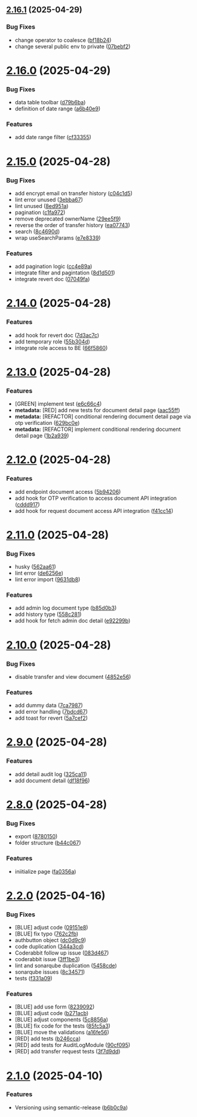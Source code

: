 ## [2.16.1](https://github.com/PPL-B3/avento-origin-fe/compare/v2.16.0...v2.16.1) (2025-04-29)

### Bug Fixes

- change operator to coalesce ([bf18b24](https://github.com/PPL-B3/avento-origin-fe/commit/bf18b247c17c4c482c61e2e9b85fe0f5b68ab686))
- change several public env to private ([07bebf2](https://github.com/PPL-B3/avento-origin-fe/commit/07bebf21ce6ca54f7610e5c68a3346ea9ba9834e))

# [2.16.0](https://github.com/PPL-B3/avento-origin-fe/compare/v2.15.0...v2.16.0) (2025-04-29)

### Bug Fixes

- data table toolbar ([d79b6ba](https://github.com/PPL-B3/avento-origin-fe/commit/d79b6baa5f8e57822252493720b1f953390fbd18))
- definition of date range ([a6b40e9](https://github.com/PPL-B3/avento-origin-fe/commit/a6b40e95554950ac714f13ebfabae4951f0a9136))

### Features

- add date range filter ([cf33355](https://github.com/PPL-B3/avento-origin-fe/commit/cf3335535f41981065fe9f69d67410ada7361140))

# [2.15.0](https://github.com/PPL-B3/avento-origin-fe/compare/v2.14.0...v2.15.0) (2025-04-28)

### Bug Fixes

- add encrypt email on transfer history ([c04c1d5](https://github.com/PPL-B3/avento-origin-fe/commit/c04c1d50f7ab6f9a794a57a0fde55fc3200072df))
- lint error unused ([3ebba67](https://github.com/PPL-B3/avento-origin-fe/commit/3ebba676b3b9352cb8bf8e0a781becd364dc2cbb))
- lint unused ([8ed951a](https://github.com/PPL-B3/avento-origin-fe/commit/8ed951ad7070ad7c525f36308663081d88d3226a))
- pagination ([c1fa972](https://github.com/PPL-B3/avento-origin-fe/commit/c1fa9720071c6054c8bf0019e54023599533d030))
- remove deprecated ownerName ([29ee5f9](https://github.com/PPL-B3/avento-origin-fe/commit/29ee5f9ee4592a435be31425bbb10790aa333cd3))
- reverse the order of transfer history ([ea07743](https://github.com/PPL-B3/avento-origin-fe/commit/ea0774305f6484efc99f8efcab3acdb54d9a732d))
- search ([8c4690d](https://github.com/PPL-B3/avento-origin-fe/commit/8c4690d3d082e07203e8f20c384e3bc750a2ee8a))
- wrap useSearchParams ([e7e8339](https://github.com/PPL-B3/avento-origin-fe/commit/e7e8339ec3a7aca4db6f8a03ce86326cb1821d75))

### Features

- add pagination logic ([cc4e89a](https://github.com/PPL-B3/avento-origin-fe/commit/cc4e89ac345c2bd37215c642d92762e2f704dc6f))
- integrate filter and pagintation ([8d1d501](https://github.com/PPL-B3/avento-origin-fe/commit/8d1d501001385cd8d598b81bd2854c28d98da790))
- integrate revert doc ([07049fa](https://github.com/PPL-B3/avento-origin-fe/commit/07049fac714d31654c5a5d31d15817cd83c652bd))

# [2.14.0](https://github.com/PPL-B3/avento-origin-fe/compare/v2.13.0...v2.14.0) (2025-04-28)

### Features

- add hook for revert doc ([7d3ac7c](https://github.com/PPL-B3/avento-origin-fe/commit/7d3ac7c7172400b3d3d043306440e25052a3da82))
- add temporary role ([55b304d](https://github.com/PPL-B3/avento-origin-fe/commit/55b304d430fb10e30aee3b8d0f1ff102cf720fc7))
- integrate role access to BE ([66f5860](https://github.com/PPL-B3/avento-origin-fe/commit/66f586091c25d3366701acb152c4d45c5f87ca5a))

# [2.13.0](https://github.com/PPL-B3/avento-origin-fe/compare/v2.12.0...v2.13.0) (2025-04-28)

### Features

- [GREEN] implement test ([e6c66c4](https://github.com/PPL-B3/avento-origin-fe/commit/e6c66c4b111533411295365bea02f4ecc5f2f454))
- **metadata:** [RED] add new tests for document detail page ([aac55ff](https://github.com/PPL-B3/avento-origin-fe/commit/aac55ff96901877eadb968a0d4dd81260017f97e))
- **metadata:** [REFACTOR] conditional rendering document detail page via otp verification ([629bc0e](https://github.com/PPL-B3/avento-origin-fe/commit/629bc0e67b42f64f34c407ef0313d63cbc4d32d8))
- **metadata:** [REFACTOR] implement conditional rendering document detail page ([1b2a939](https://github.com/PPL-B3/avento-origin-fe/commit/1b2a939c1488e56188a00967a3095af0bc39e9bb))

# [2.12.0](https://github.com/PPL-B3/avento-origin-fe/compare/v2.11.0...v2.12.0) (2025-04-28)

### Features

- add endpoint document access ([5b94206](https://github.com/PPL-B3/avento-origin-fe/commit/5b942069178a05904f94b959a48fc18a276f557b))
- add hook for OTP verification to access document API integration ([cddd917](https://github.com/PPL-B3/avento-origin-fe/commit/cddd917c5d510ffcb82d8bcd030fda53cd39fed2))
- add hook for request document access API integration ([f41cc14](https://github.com/PPL-B3/avento-origin-fe/commit/f41cc1409eb3f52be60cbc138755959b90fbac09))

# [2.11.0](https://github.com/PPL-B3/avento-origin-fe/compare/v2.10.0...v2.11.0) (2025-04-28)

### Bug Fixes

- husky ([562aa61](https://github.com/PPL-B3/avento-origin-fe/commit/562aa6128468b379f503bb83cd48b35de1862dee))
- lint error ([de6256e](https://github.com/PPL-B3/avento-origin-fe/commit/de6256e5180eb52274bff6e32be9069981970997))
- lint error import ([9631db8](https://github.com/PPL-B3/avento-origin-fe/commit/9631db8f482fa35f6653afd77f3d8d4f60ae63fc))

### Features

- add admin log document type ([b85d0b3](https://github.com/PPL-B3/avento-origin-fe/commit/b85d0b395fb3d3ee24f0db2599b1d16d60ddbb5b))
- add history type ([558c281](https://github.com/PPL-B3/avento-origin-fe/commit/558c281c583fb713e72d0af25eb1c167945dbc98))
- add hook for fetch admin doc detail ([e92299b](https://github.com/PPL-B3/avento-origin-fe/commit/e92299be8fe05d88082b1f88d03e962de9f1d366))

# [2.10.0](https://github.com/PPL-B3/avento-origin-fe/compare/v2.9.0...v2.10.0) (2025-04-28)

### Bug Fixes

- disable transfer and view document ([4852e56](https://github.com/PPL-B3/avento-origin-fe/commit/4852e56c95e819969244e93c918cfc89a52a5cb7))

### Features

- add dummy data ([7ca7987](https://github.com/PPL-B3/avento-origin-fe/commit/7ca798705cc78eacf59f2c04b3a5814964cb9d98))
- add error handling ([7bdcd67](https://github.com/PPL-B3/avento-origin-fe/commit/7bdcd67a085cd1295887f66ceebffcae78c64d11))
- add toast for revert ([5a7cef2](https://github.com/PPL-B3/avento-origin-fe/commit/5a7cef2af00e1d2360a0cf8cb0aa66a7b6f55d5f))

# [2.9.0](https://github.com/PPL-B3/avento-origin-fe/compare/v2.8.0...v2.9.0) (2025-04-28)

### Features

- add detail audit log ([325ca11](https://github.com/PPL-B3/avento-origin-fe/commit/325ca1103cb57d0dba38375d815bf461100859e1))
- add document detail ([df18f96](https://github.com/PPL-B3/avento-origin-fe/commit/df18f96fd29395fda1eaed292b6962e260836902))

# [2.8.0](https://github.com/PPL-B3/avento-origin-fe/compare/v2.7.0...v2.8.0) (2025-04-28)

### Bug Fixes

- export ([8780150](https://github.com/PPL-B3/avento-origin-fe/commit/87801506c4896839141bb940326e98cfe20c9388))
- folder structure ([b44c067](https://github.com/PPL-B3/avento-origin-fe/commit/b44c067683ad90cd8dea9e767c748c0414255b6d))

### Features

- iniitialize page ([fa0356a](https://github.com/PPL-B3/avento-origin-fe/commit/fa0356a8f15d409caaab909ebf85c2b317a33623))

# [2.2.0](https://github.com/PPL-B3/avento-origin-fe/compare/v2.1.0...v2.2.0) (2025-04-16)

### Bug Fixes

- [BLUE] adjust code ([09151e8](https://github.com/PPL-B3/avento-origin-fe/commit/09151e8dcbd79e07bdca98060a4c3e48e88c2aa7))
- [BLUE] fix typo ([762c2fb](https://github.com/PPL-B3/avento-origin-fe/commit/762c2fb1889ebf6c23aed3e026fcb39e1dea6ff2))
- authbutton object ([dc0d9c9](https://github.com/PPL-B3/avento-origin-fe/commit/dc0d9c979c6f687e8128f2049b42e4d544e0dab6))
- code duplication ([344a3cd](https://github.com/PPL-B3/avento-origin-fe/commit/344a3cd05f7e0ab3654ddd45d6aa068dd8ba6dc2))
- Coderabbit follow up issue ([083d467](https://github.com/PPL-B3/avento-origin-fe/commit/083d4673a7c6958acd73bbf9910d64728439f109))
- coderabbit issue ([3ff1be3](https://github.com/PPL-B3/avento-origin-fe/commit/3ff1be367d06f9894fd5dbe371b7df6a0fe3d227))
- lint and sonarqube duplication ([5458cde](https://github.com/PPL-B3/avento-origin-fe/commit/5458cdeac37a233b2e0b1a443ad69f24da273837))
- sonarqube issues ([8c34571](https://github.com/PPL-B3/avento-origin-fe/commit/8c34571d0944cb91302ef1ea70e08ef8d107329a))
- tests ([f331a09](https://github.com/PPL-B3/avento-origin-fe/commit/f331a09523ccb9ed64987d6e91e5fcef6934f1d2))

### Features

- [BLUE] add use form ([8239092](https://github.com/PPL-B3/avento-origin-fe/commit/8239092d1827e6f2db7ca11f577204434d1bbd32))
- [BLUE] adjust code ([b271acb](https://github.com/PPL-B3/avento-origin-fe/commit/b271acbfff1975fb3770aca7133b83afd8ae7310))
- [BLUE] adjust components ([5c8856a](https://github.com/PPL-B3/avento-origin-fe/commit/5c8856a498af76b5d224c8553d7740c7130693d1))
- [BLUE] fix code for the tests ([85fc5a3](https://github.com/PPL-B3/avento-origin-fe/commit/85fc5a3fa632aca241fc2f12c2fa0d1313e9a382))
- [BLUE] move the validations ([a16fe56](https://github.com/PPL-B3/avento-origin-fe/commit/a16fe56f988134b05600f33e93835fa89a696b3e))
- [RED] add tests ([b246cca](https://github.com/PPL-B3/avento-origin-fe/commit/b246ccada1924b219bb05f09a7847e5c91d884a0))
- [RED] add tests for AuditLogModule ([90cf095](https://github.com/PPL-B3/avento-origin-fe/commit/90cf095426a30553bf75696f9270356620c1a072))
- [RED] add transfer request tests ([3f7d9dd](https://github.com/PPL-B3/avento-origin-fe/commit/3f7d9dd66715f7d75802f72bd869448f116805dd))

# [2.1.0](https://github.com/PPL-B3/avento-origin-fe/compare/v2.0.1...v2.1.0) (2025-04-10)

### Features

- Versioning using semantic-release ([b6b0c9a](https://github.com/PPL-B3/avento-origin-fe/commit/b6b0c9a2da836eb7e63ef422705d2cd155cd3f3a))
